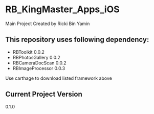 # RB_KingMaster_Apps_iOS
Main Project
Created by Ricki Bin Yamin

## This repository uses following dependency:
- RBToolkit 0.0.2
- RBPhotosGallery 0.0.2
- RBCameraDocScan 0.0.2
- RBImageProcessor 0.0.3

Use carthage to download listed framework above

## Current Project Version
0.1.0

